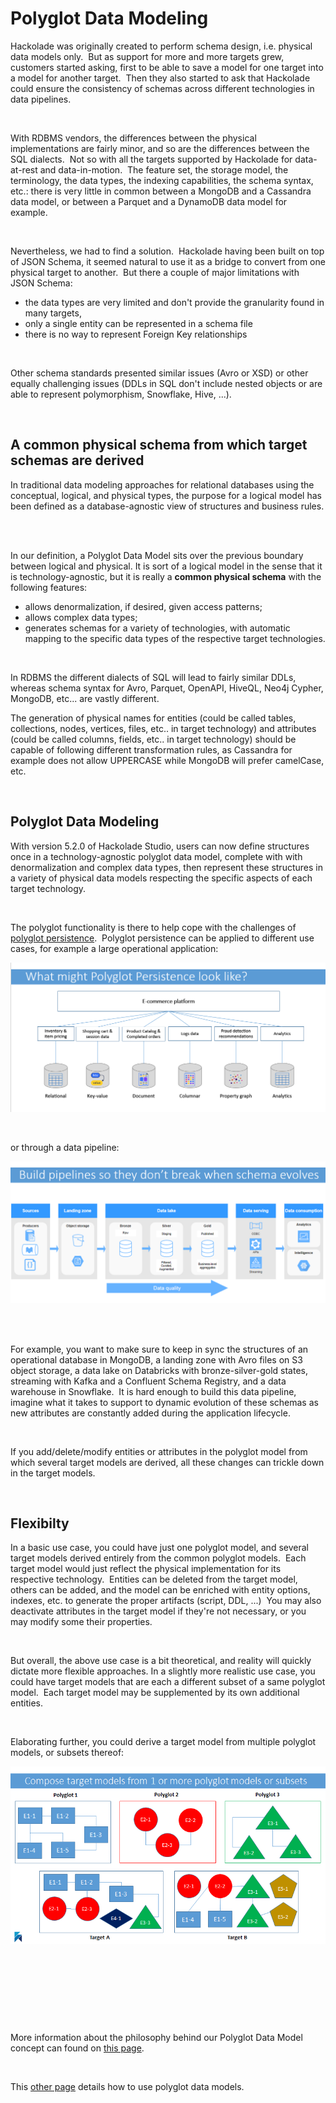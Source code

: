 # Polyglot Data Modeling

Hackolade was originally created to perform schema design, i.e. physical data models only.&nbsp; But as support for more and more targets grew, customers started asking, first to be able to save a model for one target into a model for another target.&nbsp; Then they also started to ask that Hackolade could ensure the consistency of schemas across different technologies in data pipelines.

&nbsp;

With RDBMS vendors, the differences between the physical implementations are fairly minor, and so are the differences between the SQL dialects.&nbsp; Not so with all the targets supported by Hackolade for data-at-rest and data-in-motion.&nbsp; The feature set, the storage model, the terminology, the data types, the indexing capabilities, the schema syntax, etc.: there is very little in common between a MongoDB and a Cassandra data model, or between a Parquet and a DynamoDB data model for example.

&nbsp;

Nevertheless, we had to find a solution.&nbsp; Hackolade having been built on top of JSON Schema, it seemed natural to use it as a bridge to convert from one physical target to another.&nbsp; But there a couple of major limitations with JSON Schema:&nbsp;

* the data types are very limited and don't provide the granularity found in many targets,&nbsp;
* only a single entity can be represented in a schema file
* there is no way to represent Foreign Key relationships

&nbsp;

Other schema standards presented similar issues (Avro or XSD) or other equally challenging issues (DDLs in SQL don't include nested objects or are able to represent polymorphism, Snowflake, Hive, ...). &nbsp;

&nbsp;

## A common physical schema from which target schemas are derived

In traditional data modeling approaches for relational databases using the conceptual, logical, and physical types, the purpose for a logical model has been defined as a database-agnostic view of structures and business rules. &nbsp;

&nbsp;

In our definition, a Polyglot Data Model sits over the previous boundary between logical and physical. It is sort of a logical model in the sense that it is technology-agnostic, but it is really a **common physical schema** with the following features:

* allows denormalization, if desired, given access patterns;
* allows complex data types;
* generates schemas for a variety of technologies, with automatic mapping to the specific data types of the respective target technologies.

&nbsp;

In RDBMS the different dialects of SQL will lead to fairly similar DDLs, whereas schema syntax for Avro, Parquet, OpenAPI, HiveQL, Neo4j Cypher, MongoDB, etc... are vastly different.

The generation of physical names for entities (could be called tables, collections, nodes, vertices, files, etc.. in target technology) and attributes (could be called columns, fields, etc.. in target technology) should be capable of following different transformation rules, as Cassandra for example does not allow UPPERCASE while MongoDB will prefer camelCase, etc.

&nbsp;

## Polyglot Data Modeling

With version 5.2.0 of Hackolade Studio, users can now define structures once in a technology-agnostic polyglot data model, complete with with denormalization and complex data types, then represent these structures in a variety of physical data models respecting the specific aspects of each target technology.

&nbsp;

The polyglot functionality is there to help cope with the challenges of [polyglot persistence](<https://en.wikipedia.org/wiki/Polyglot\_persistence> "target=\"\_blank\"").&nbsp; Polyglot persistence can be applied to different use cases, for example a large operational application:

![Polyglot persistence - e-commerce](<lib/Polyglot%20persistence%20-%20e-commerce.png>)

&nbsp;

or through a data pipeline:

![Polyglot persistence - data pipeline](<lib/Polyglot%20persistence%20-%20data%20pipeline.png>)&nbsp;

&nbsp;

For example, you want to make sure to keep in sync the structures of an operational database in MongoDB, a landing zone with Avro files on S3 object storage, a data lake on Databricks with bronze-silver-gold states, streaming with Kafka and a Confluent Schema Registry, and a data warehouse in Snowflake.&nbsp; It is hard enough to build this data pipeline, imagine what it takes to support to dynamic evolution of these schemas as new attributes are constantly added during the application lifecycle. &nbsp;

&nbsp;

If you add/delete/modify entities or attributes in the polyglot model from which several target models are derived, all these changes can trickle down in the target models.

&nbsp;

## Flexibilty

In a basic use case, you could have just one polyglot model, and several target models derived entirely from the common polyglot models.&nbsp; Each target model would just reflect the physical implementation for its respective technology.&nbsp; Entities can be deleted from the target model, others can be added, and the model can be enriched with entity options, indexes, etc. to generate the proper artifacts (script, DDL, ...)&nbsp; You may also deactivate attributes in the target model if they're not necessary, or you may modify some their properties.

&nbsp;

But overall, the above use case is a bit theoretical, and reality will quickly dictate more flexible approaches. In a slightly more realistic use case, you could have target models that are each a different subset of a same polyglot model.&nbsp; Each target model may be supplemented by its own additional entities.

&nbsp;

Elaborating further, you could derive a target model from multiple polyglot models, or subsets thereof:

![Polyglot multiple subsets](<lib/Polyglot%20multiple%20subsets.png>)

&nbsp;

&nbsp;

&nbsp;

&nbsp;

More information about the philosophy behind our Polyglot Data Model concept can found on [this page](<https://hackolade.com/polyglot-data-modeling.html> "target=\"\_blank\"").

&nbsp;

This [other page](<PolyglotDataModel.md>) details how to use polyglot data models.

